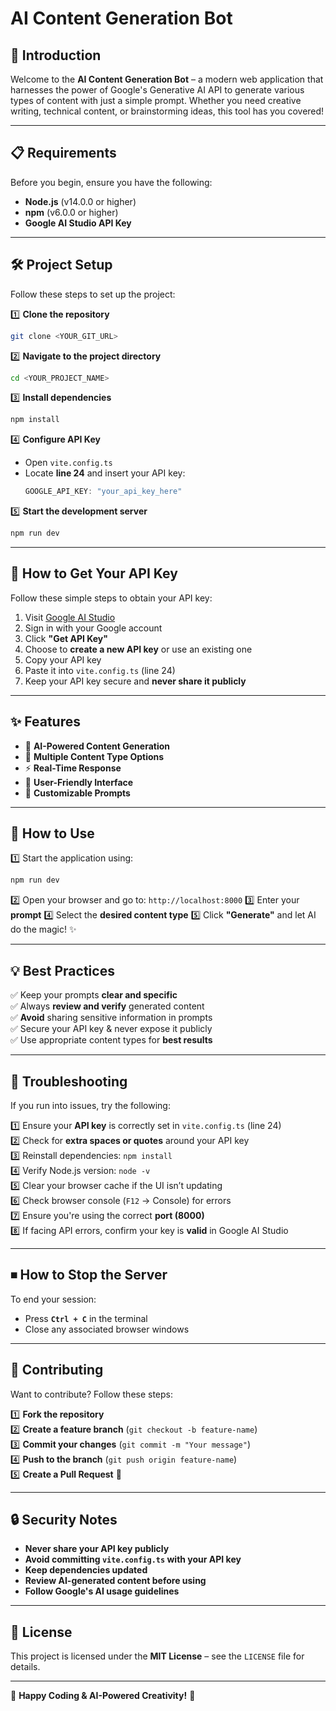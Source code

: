 # AI Content Generation Bot

## 🚀 Introduction
Welcome to the **AI Content Generation Bot** – a modern web application that harnesses the power of Google's Generative AI API to generate various types of content with just a simple prompt. Whether you need creative writing, technical content, or brainstorming ideas, this tool has you covered!

---

## 📋 Requirements
Before you begin, ensure you have the following:
- **Node.js** (v14.0.0 or higher)
- **npm** (v6.0.0 or higher)
- **Google AI Studio API Key**

---

## 🛠 Project Setup
Follow these steps to set up the project:

1️⃣ **Clone the repository**
   ```sh
   git clone <YOUR_GIT_URL>
   ```

2️⃣ **Navigate to the project directory**
   ```sh
   cd <YOUR_PROJECT_NAME>
   ```

3️⃣ **Install dependencies**
   ```sh
   npm install
   ```

4️⃣ **Configure API Key**
   - Open `vite.config.ts`
   - Locate **line 24** and insert your API key:
     ```typescript
     GOOGLE_API_KEY: "your_api_key_here"
     ```

5️⃣ **Start the development server**
   ```sh
   npm run dev
   ```

---

## 🔑 How to Get Your API Key
Follow these simple steps to obtain your API key:

1. Visit [Google AI Studio](https://makersuite.google.com/app/apikey)
2. Sign in with your Google account
3. Click **"Get API Key"**
4. Choose to **create a new API key** or use an existing one
5. Copy your API key
6. Paste it into `vite.config.ts` (line 24)
7. Keep your API key secure and **never share it publicly**

---

## ✨ Features
- 📝 **AI-Powered Content Generation**
- 📂 **Multiple Content Type Options**
- ⚡ **Real-Time Response**
- 🎨 **User-Friendly Interface**
- 🎯 **Customizable Prompts**

---

## 🎯 How to Use
1️⃣ Start the application using:
   ```sh
   npm run dev
   ```
2️⃣ Open your browser and go to: `http://localhost:8000`
3️⃣ Enter your **prompt**
4️⃣ Select the **desired content type**
5️⃣ Click **"Generate"** and let AI do the magic! ✨

---

## 💡 Best Practices
✅ Keep your prompts **clear and specific**  
✅ Always **review and verify** generated content  
✅ **Avoid** sharing sensitive information in prompts  
✅ Secure your API key & never expose it publicly  
✅ Use appropriate content types for **best results**

---

## 🔧 Troubleshooting
If you run into issues, try the following:

1️⃣ Ensure your **API key** is correctly set in `vite.config.ts` (line 24)  
2️⃣ Check for **extra spaces or quotes** around your API key  
3️⃣ Reinstall dependencies: `npm install`  
4️⃣ Verify Node.js version: `node -v`  
5️⃣ Clear your browser cache if the UI isn’t updating  
6️⃣ Check browser console (`F12` → Console) for errors  
7️⃣ Ensure you're using the correct **port (8000)**  
8️⃣ If facing API errors, confirm your key is **valid** in Google AI Studio  

---

## ⏹ How to Stop the Server
To end your session:
- Press **`Ctrl + C`** in the terminal
- Close any associated browser windows

---

## 🤝 Contributing
Want to contribute? Follow these steps:

1️⃣ **Fork the repository**  
2️⃣ **Create a feature branch** (`git checkout -b feature-name`)  
3️⃣ **Commit your changes** (`git commit -m "Your message"`)  
4️⃣ **Push to the branch** (`git push origin feature-name`)  
5️⃣ **Create a Pull Request** 🚀

---

## 🔒 Security Notes
- **Never share your API key publicly**
- **Avoid committing `vite.config.ts` with your API key**
- **Keep dependencies updated**
- **Review AI-generated content before using**
- **Follow Google's AI usage guidelines**

---

## 📜 License
This project is licensed under the **MIT License** – see the `LICENSE` file for details.

---

🎉 **Happy Coding & AI-Powered Creativity!** 🚀

